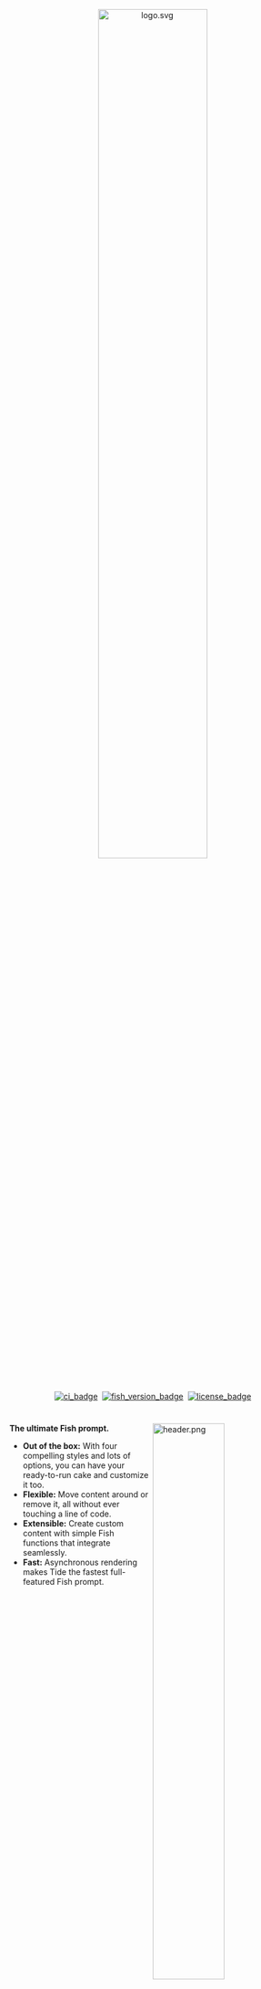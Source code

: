 <div align="center">

<img
   src="../assets/images/logo.svg"
   alt="logo.svg"
   width="61.8%"
/>

[![ci_badge][]][actions] ​ [![fish_version_badge][]](#System-Requirements) ​ [![license_badge][]][license] <!-- 0 width spaces on this line -->

</div>

#

<img
   src="../assets/images/header.png"
   alt="header.png"
   width="50%"
   align="right"
/>

**The ultimate Fish prompt.**

- **Out of the box:** With four compelling styles and lots of options, you can have your ready-to-run cake and customize it too.
- **Flexible:** Move content around or remove it, all without ever touching a line of code.
- **Extensible:** Create custom content with simple Fish functions that integrate seamlessly.
- **Fast:** Asynchronous rendering makes Tide the fastest full-featured Fish prompt.

<br clear="right">

## Installation

### System Requirements

- [Fish][] ≥ 3.1
- A [Nerd Font][nerd fonts] installed and enabled in your terminal (for example the [recommended font](#fonts)).

Install with [Fisher][]:

```console
fisher install IlanCosman/tide
```

## Features

### Configuration Wizard

Run `tide configure` to open the the wizard in your terminal.

![configuration_wizard][]

<br>

<img
   src="../assets/images/extensible.png"
   alt="extensible.png"
   width="61.8%"
   align="right"
/>

### Extensible

If there isn't an item that fits your needs you can make your own (and hopefully submit a pull request) or ask for it to be made by opening an issue.

<br clear="right"><br>

<img
   src="../assets/images/flexible.png"
   alt="flexible.png"
   width="61.8%"
   align="left"
/>

### Flexible

Using the [`items`][] list for each side of the prompt, you have full control of which and where prompt sections display.

<br clear="left"><br>

### Asynchronous Rendering

Tide runs everything in the background so that your prompt will always feel snappy.

![async][]

Asynchronous rendering also allows Tide to display more information than other prompts. For example, most prompts don't display the number of untracked, modified, or deleted files in a git repository because it's too slow to compute.

<br>

<img
   src="../assets/images/multi-line_right_prompt.png"
   alt="multi-line_right_prompt.png"
   width="61.8%"
   align="left"
/>

### Multi-Line Right Prompt

> Fish can't do _that_ yet can it!

Tide is the only Fish prompt capable of displaying a multi-line right prompt. All you have to do is add the `newline` item.

<br clear="left">

### Current directory that just works

The current working directory is the the most important part of any shell prompt. Tide highlights the critical parts and truncates with the least loss of information when horizontal space is scarce.

![pwd][]

When the full directory doesn't fit, the leftmost segment is truncated to its shortest unique prefix. For example, `~/Documents` becomes `~/Doc` instead of `~/D` because that could be confused with `~/Downloads`. Important segments are bold and never truncated. These include the first and the last segments, roots of Git repositories etc.

<sup>_Tip_: If you copy-paste a truncated directory and hit <kbd>tab</kbd>, it will complete to the original.</sup>

## Documentation

See the [Wiki][] for documentation.

## Contributing

From the smallest typo to the largest feature, contributions of any size or experience level are welcome!

If you're interested in helping contribute to Tide, please take a look at the [Contributing Guide][].

## Fonts

### Meslo Nerd Font

Gorgeous monospace font designed by Jim Lyles for Bitstream, customized for Apple, enhanced by André Berg, and finally patched by Roman Perepelitsa of [Powerlevel10k][] with scripts originally developed by Ryan McIntyre of [Nerd Fonts][]. Contains all the glyphs and symbols that Tide may need. Battle-tested in dozens of different terminals on all major operating systems.

### Font Installation

Download these four ttf files:

- [MesloLGS NF Regular.ttf][]
- [MesloLGS NF Bold.ttf][]
- [MesloLGS NF Italic.ttf][]
- [MesloLGS NF Bold Italic.ttf][]

Open each file and click "Install". This will make the `MesloLGS NF` font available to all applications on your system. Configure your terminal to use this font.

## Acknowledgments

- [Powerlevel10k][] - Inspired Tide's creation and informs nearly every aspect of Tide's existence. Because Tide aims to replicate Powerlevel10k's amazing feature set, small sections of documentation have been directly borrowed when rewording the language would negatively impact meaning.
- [Starship][] - Inspired elements of Tide's documentation and community health files.
- [Spacefish][] - Inspired some of Tide's items.

[`items`]: https://github.com/IlanCosman/tide/wiki/Configuration#items
[actions]: https://github.com/IlanCosman/tide/actions
[async]: ../assets/animations/async.gif
[ci_badge]: https://github.com/IlanCosman/tide/workflows/CI/badge.svg
[configuration_wizard]: ../assets/animations/configuration_wizard.gif
[contributing guide]: CONTRIBUTING.md
[fish_version_badge]: https://img.shields.io/badge/fish-3.1.0%2B-blue
[fish]: https://fishshell.com/
[fisher]: https://github.com/jorgebucaran/fisher
[license_badge]: https://img.shields.io/github/license/IlanCosman/tide
[license]: LICENSE.md
[meslolgs nf bold italic.ttf]: ../assets/fonts/mesloLGS_NF_bold_italic.ttf?raw=true
[meslolgs nf bold.ttf]: ../assets/fonts/mesloLGS_NF_bold.ttf?raw=true
[meslolgs nf italic.ttf]: ../assets/fonts/mesloLGS_NF_italic.ttf?raw=true
[meslolgs nf regular.ttf]: ../assets/fonts/mesloLGS_NF_regular.ttf?raw=true
[nerd fonts]: https://github.com/ryanoasis/nerd-fonts
[powerlevel10k]: https://github.com/romkatv/powerlevel10k/
[pwd]: ../assets/images/pwd.png
[spacefish]: https://github.com/matchai/spacefish
[starship]: https://github.com/starship/starship
[wiki]: https://github.com/IlanCosman/tide/wiki
